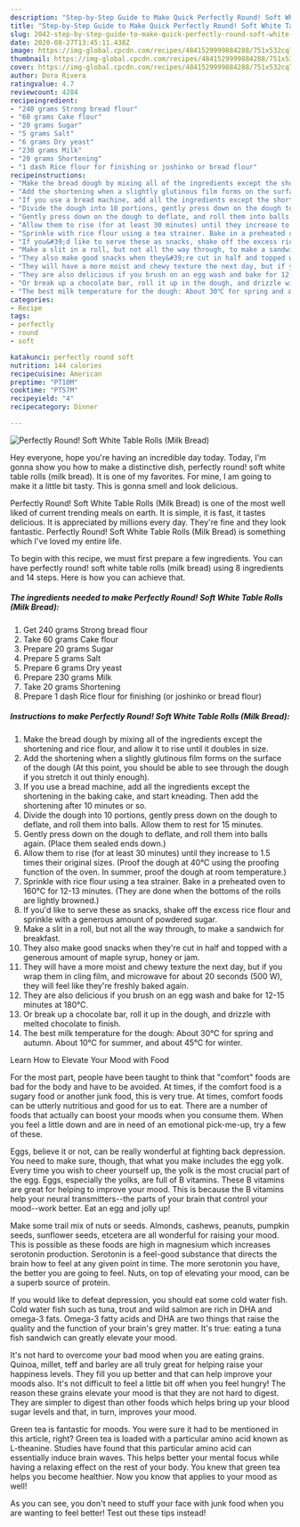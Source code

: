```yaml
---
description: "Step-by-Step Guide to Make Quick Perfectly Round! Soft White Table Rolls (Milk Bread)"
title: "Step-by-Step Guide to Make Quick Perfectly Round! Soft White Table Rolls (Milk Bread)"
slug: 2042-step-by-step-guide-to-make-quick-perfectly-round-soft-white-table-rolls-milk-bread
date: 2020-08-27T13:45:11.438Z
image: https://img-global.cpcdn.com/recipes/4841529999884288/751x532cq70/perfectly-round-soft-white-table-rolls-milk-bread-recipe-main-photo.jpg
thumbnail: https://img-global.cpcdn.com/recipes/4841529999884288/751x532cq70/perfectly-round-soft-white-table-rolls-milk-bread-recipe-main-photo.jpg
cover: https://img-global.cpcdn.com/recipes/4841529999884288/751x532cq70/perfectly-round-soft-white-table-rolls-milk-bread-recipe-main-photo.jpg
author: Dora Rivera
ratingvalue: 4.7
reviewcount: 4284
recipeingredient:
- "240 grams Strong bread flour"
- "60 grams Cake flour"
- "20 grams Sugar"
- "5 grams Salt"
- "6 grams Dry yeast"
- "230 grams Milk"
- "20 grams Shortening"
- "1 dash Rice flour for finishing or joshinko or bread flour"
recipeinstructions:
- "Make the bread dough by mixing all of the ingredients except the shortening and rice flour, and allow it to rise until it doubles in size."
- "Add the shortening when a slightly glutinous film forms on the surface of the dough (At this point, you should be able to see through the dough if you stretch it out thinly enough)."
- "If you use a bread machine, add all the ingredients except the shortening in the baking cake, and start kneading. Then add the shortening after 10 minutes or so."
- "Divide the dough into 10 portions, gently press down on the dough to deflate, and roll them into balls. Allow them to rest for 15 minutes."
- "Gently press down on the dough to deflate, and roll them into balls again. (Place them sealed ends down.)"
- "Allow them to rise (for at least 30 minutes) until they increase to 1.5 times their original sizes. (Proof the dough at 40℃ using the proofing function of the oven. In summer, proof the dough at room temperature.)"
- "Sprinkle with rice flour using a tea strainer. Bake in a preheated oven to 160℃ for 12-13 minutes. (They are done when the bottoms of the rolls are lightly browned.)"
- "If you&#39;d like to serve these as snacks, shake off the excess rice flour and sprinkle with a generous amount of powdered sugar."
- "Make a slit in a roll, but not all the way through, to make a sandwich for breakfast."
- "They also make good snacks when they&#39;re cut in half and topped with a generous amount of maple syrup, honey or jam."
- "They will have a more moist and chewy texture the next day, but if you wrap them in cling film, and microwave for about 20 seconds (500 W), they will feel like they&#39;re freshly baked again."
- "They are also delicious if you brush on an egg wash and bake for 12-15 minutes at 180℃."
- "Or break up a chocolate bar, roll it up in the dough, and drizzle with melted chocolate to finish."
- "The best milk temperature for the dough: About 30℃ for spring and autumn. About 10℃ for summer, and about 45℃ for winter."
categories:
- Recipe
tags:
- perfectly
- round
- soft

katakunci: perfectly round soft 
nutrition: 144 calories
recipecuisine: American
preptime: "PT10M"
cooktime: "PT57M"
recipeyield: "4"
recipecategory: Dinner

---
```



![Perfectly Round! Soft White Table Rolls (Milk Bread)](https://img-global.cpcdn.com/recipes/4841529999884288/751x532cq70/perfectly-round-soft-white-table-rolls-milk-bread-recipe-main-photo.jpg)

Hey everyone, hope you're having an incredible day today. Today, I'm gonna show you how to make a distinctive dish, perfectly round! soft white table rolls (milk bread). It is one of my favorites. For mine, I am going to make it a little bit tasty. This is gonna smell and look delicious.



Perfectly Round! Soft White Table Rolls (Milk Bread) is one of the most well liked of current trending meals on earth. It is simple, it is fast, it tastes delicious. It is appreciated by millions every day. They're fine and they look fantastic. Perfectly Round! Soft White Table Rolls (Milk Bread) is something which I've loved my entire life.


To begin with this recipe, we must first prepare a few ingredients. You can have perfectly round! soft white table rolls (milk bread) using 8 ingredients and 14 steps. Here is how you can achieve that.

<!--inarticleads1-->

##### The ingredients needed to make Perfectly Round! Soft White Table Rolls (Milk Bread):

1. Get 240 grams Strong bread flour
1. Take 60 grams Cake flour
1. Prepare 20 grams Sugar
1. Prepare 5 grams Salt
1. Prepare 6 grams Dry yeast
1. Prepare 230 grams Milk
1. Take 20 grams Shortening
1. Prepare 1 dash Rice flour for finishing (or joshinko or bread flour)




<!--inarticleads2-->

##### Instructions to make Perfectly Round! Soft White Table Rolls (Milk Bread):

1. Make the bread dough by mixing all of the ingredients except the shortening and rice flour, and allow it to rise until it doubles in size.
1. Add the shortening when a slightly glutinous film forms on the surface of the dough (At this point, you should be able to see through the dough if you stretch it out thinly enough).
1. If you use a bread machine, add all the ingredients except the shortening in the baking cake, and start kneading. Then add the shortening after 10 minutes or so.
1. Divide the dough into 10 portions, gently press down on the dough to deflate, and roll them into balls. Allow them to rest for 15 minutes.
1. Gently press down on the dough to deflate, and roll them into balls again. (Place them sealed ends down.)
1. Allow them to rise (for at least 30 minutes) until they increase to 1.5 times their original sizes. (Proof the dough at 40℃ using the proofing function of the oven. In summer, proof the dough at room temperature.)
1. Sprinkle with rice flour using a tea strainer. Bake in a preheated oven to 160℃ for 12-13 minutes. (They are done when the bottoms of the rolls are lightly browned.)
1. If you&#39;d like to serve these as snacks, shake off the excess rice flour and sprinkle with a generous amount of powdered sugar.
1. Make a slit in a roll, but not all the way through, to make a sandwich for breakfast.
1. They also make good snacks when they&#39;re cut in half and topped with a generous amount of maple syrup, honey or jam.
1. They will have a more moist and chewy texture the next day, but if you wrap them in cling film, and microwave for about 20 seconds (500 W), they will feel like they&#39;re freshly baked again.
1. They are also delicious if you brush on an egg wash and bake for 12-15 minutes at 180℃.
1. Or break up a chocolate bar, roll it up in the dough, and drizzle with melted chocolate to finish.
1. The best milk temperature for the dough: About 30℃ for spring and autumn. About 10℃ for summer, and about 45℃ for winter.




Learn How to Elevate Your Mood with Food


For the most part, people have been taught to think that "comfort" foods are bad for the body and have to be avoided. At times, if the comfort food is a sugary food or another junk food, this is very true. At times, comfort foods can be utterly nutritious and good for us to eat. There are a number of foods that actually can boost your moods when you consume them. When you feel a little down and are in need of an emotional pick-me-up, try a few of these.

Eggs, believe it or not, can be really wonderful at fighting back depression. You need to make sure, though, that what you make includes the egg yolk. Every time you wish to cheer yourself up, the yolk is the most crucial part of the egg. Eggs, especially the yolks, are full of B vitamins. These B vitamins are great for helping to improve your mood. This is because the B vitamins help your neural transmitters--the parts of your brain that control your mood--work better. Eat an egg and jolly up!

Make some trail mix of nuts or seeds. Almonds, cashews, peanuts, pumpkin seeds, sunflower seeds, etcetera are all wonderful for raising your mood. This is possible as these foods are high in magnesium which increases serotonin production. Serotonin is a feel-good substance that directs the brain how to feel at any given point in time. The more serotonin you have, the better you are going to feel. Nuts, on top of elevating your mood, can be a superb source of protein.

If you would like to defeat depression, you should eat some cold water fish. Cold water fish such as tuna, trout and wild salmon are rich in DHA and omega-3 fats. Omega-3 fatty acids and DHA are two things that raise the quality and the function of your brain's grey matter. It's true: eating a tuna fish sandwich can greatly elevate your mood. 

It's not hard to overcome your bad mood when you are eating grains. Quinoa, millet, teff and barley are all truly great for helping raise your happiness levels. They fill you up better and that can help improve your moods also. It's not difficult to feel a little bit off when you feel hungry! The reason these grains elevate your mood is that they are not hard to digest. They are simpler to digest than other foods which helps bring up your blood sugar levels and that, in turn, improves your mood.

Green tea is fantastic for moods. You were sure it had to be mentioned in this article, right? Green tea is loaded with a particular amino acid known as L-theanine. Studies have found that this particular amino acid can essentially induce brain waves. This helps better your mental focus while having a relaxing effect on the rest of your body. You knew that green tea helps you become healthier. Now you know that applies to your mood as well!

As you can see, you don't need to stuff your face with junk food when you are wanting to feel better! Test out  these tips  instead!

